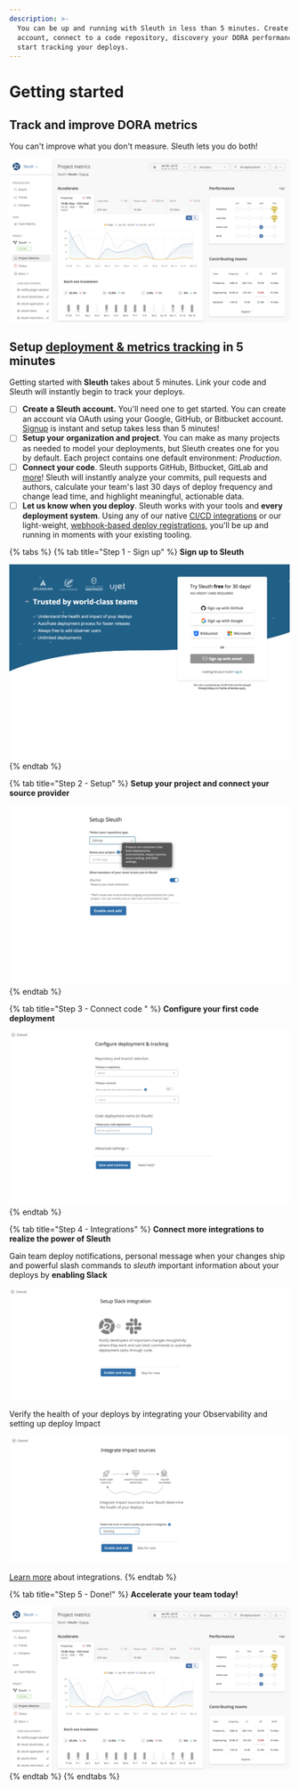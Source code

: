 ```yaml
---
description: >-
  You can be up and running with Sleuth in less than 5 minutes. Create an
  account, connect to a code repository, discovery your DORA performance and
  start tracking your deploys.
---
```


# Getting started

## Track and improve DORA metrics

You can't improve what you don't measure. Sleuth lets you do both!

![](<.gitbook/assets/image (15) (1).png>)

## Setup [deployment & metrics tracking](modeling-your-deployments/) in 5 minutes

Getting started with **Sleuth** takes about 5 minutes. Link your code and Sleuth will instantly begin to track your deploys.

* [ ] **Create a Sleuth account.** You'll need one to get started. You can create an account via OAuth using your Google, GitHub, or Bitbucket account. [Signup](https://app.sleuth.io/account/signup/) is instant and setup takes less than 5 minutes!
* [ ] **Setup your** **organization and project**. You can make as many projects as needed to model your deployments, but Sleuth creates one for you by default. Each project contains one default environment: _Production_.
* [ ] **Connect your code**. Sleuth supports GitHub, Bitbucket, GitLab and [more](integrations-1/code-deployment/)! Sleuth will instantly analyze your commits, pull requests and authors, calculate your team's last 30 days of deploy frequency and change lead time, and highlight meaningful, actionable data.
* [ ] **Let us know when you deploy**. Sleuth works with your tools and **every deployment system**. Using any of our native [CI/CD integrations](integrations-1/builds/) or our light-weight, [webhook-based deploy registrations](modeling-your-deployments/code-deployments/how-to-register-a-deploy.md), you'll be up and running in moments with your existing tooling.

{% tabs %}
{% tab title="Step 1 - Sign up" %}
**Sign up to Sleuth**

![](.gitbook/assets/signup-sleuth-2021-01-26-15-11-05.png)
{% endtab %}

{% tab title="Step 2 - Setup" %}
**Setup your project and connect your source provider**

![](.gitbook/assets/signup-setup-journeys-figma-2021-01-26-15-18-11.png)
{% endtab %}

{% tab title="Step 3 - Connect code " %}
**Configure your first code deployment**

![](.gitbook/assets/signup-setup-journeys-figma-2021-01-26-15-20-40.png)
{% endtab %}

{% tab title="Step 4 - Integrations" %}
**Connect more integrations to realize the power of Sleuth**

Gain team deploy notifications, personal message when your changes ship and powerful slash commands to _sleuth_ important information about your deploys by **enabling Slack**

![](.gitbook/assets/signup-setup-journeys-figma-2021-01-26-15-26-44.png)

Verify the health of your deploys by integrating your Observability and setting up deploy Impact

![](.gitbook/assets/signup-setup-journeys-figma-2021-01-26-15-27-06.png)

[Learn more](integrations-1/about-integrations.md) about integrations.
{% endtab %}

{% tab title="Step 5 - Done!" %}
**Accelerate your team today!**

![](<.gitbook/assets/Sleuth hero.png>)
{% endtab %}
{% endtabs %}
